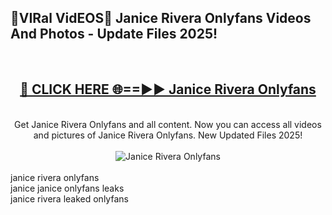 <h2>🔴VIRal VidEOS🔴 Janice Rivera Onlyfans Videos And Photos - Update Files 2025!</h2>
<br>
<div align="center">
<h2><a href="https://virallinks.top/odZfE0" rel="nofollow">🔴 CLICK HERE 🌐==►► Janice Rivera Onlyfans</a></h2>
<br>
Get Janice Rivera Onlyfans and all content. Now you can access all videos and pictures of Janice Rivera Onlyfans. New Updated Files 2025!
<br>
<br>
<a href="https://virallinks.top/odZfE0" rel="nofollow" data-target="animated-image.originalLink"><img src="https://i.imgur.com/dJHk4Zq.gif)" alt="Janice Rivera Onlyfans" style="max-width: 100%; display: inline-block;" data-target="animated-image.originalImage"></a>
</div>
<br>
janice rivera onlyfans<br>
janice janice onlyfans leaks<br>
janice rivera leaked onlyfans